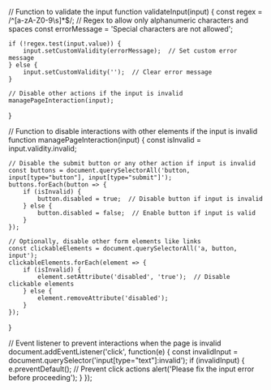 // Function to validate the input
function validateInput(input) {
    const regex = /^[a-zA-Z0-9\s]*$/;  // Regex to allow only alphanumeric characters and spaces
    const errorMessage = 'Special characters are not allowed';

    if (!regex.test(input.value)) {
        input.setCustomValidity(errorMessage);  // Set custom error message
    } else {
        input.setCustomValidity('');  // Clear error message
    }

    // Disable other actions if the input is invalid
    managePageInteraction(input);
}

// Function to disable interactions with other elements if the input is invalid
function managePageInteraction(input) {
    const isInvalid = input.validity.invalid;

    // Disable the submit button or any other action if input is invalid
    const buttons = document.querySelectorAll('button, input[type="button"], input[type="submit"]');
    buttons.forEach(button => {
        if (isInvalid) {
            button.disabled = true;  // Disable button if input is invalid
        } else {
            button.disabled = false;  // Enable button if input is valid
        }
    });

    // Optionally, disable other form elements like links
    const clickableElements = document.querySelectorAll('a, button, input');
    clickableElements.forEach(element => {
        if (isInvalid) {
            element.setAttribute('disabled', 'true');  // Disable clickable elements
        } else {
            element.removeAttribute('disabled');
        }
    });
}

// Event listener to prevent interactions when the page is invalid
document.addEventListener('click', function(e) {
    const invalidInput = document.querySelector('input[type="text"]:invalid');
    if (invalidInput) {
        e.preventDefault();  // Prevent click actions
        alert('Please fix the input error before proceeding');
    }
});